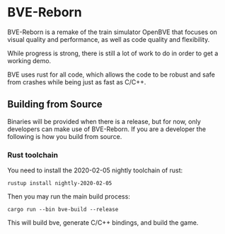 # BVE-Reborn

BVE-Reborn is a remake of the train simulator OpenBVE that focuses on visual quality and
performance, as well as code quality and flexibility.

While progress is strong, there is still a lot of work to do in order to get a working
demo.

BVE uses rust for all code, which allows the code to be robust and safe from crashes
while being just as fast as C/C++.

## Building from Source

Binaries will be provided when there is a release, but for now, only developers can
make use of BVE-Reborn. If you are a developer the following is how you build from source.

### Rust toolchain

You need to install the 2020-02-05 nightly toolchain of rust:

```
rustup install nightly-2020-02-05
```

Then you may run the main build process:

```
cargo run --bin bve-build --release
```

This will build bve, generate C/C++ bindings, and build the game.
